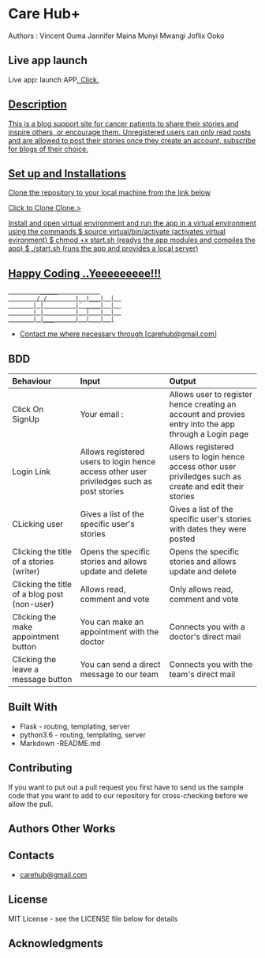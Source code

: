 # Care Hub+

Authors : Vincent Ouma
          Jannifer Maina
          Munyi Mwangi
          Joflix Ooko

## Live app launch

Live app: launch APP<a href = 'https://carehub-kenya.herokuapp.com/'>. Click.

## Description
This is a blog support site for cancer patients to share their stories and inspire others, or encourage them. Unregistered users can only read posts and are allowed to post their stories once they create an account, subscribe for blogs of their choice.

## Set up and Installations

Clone the repository to your local machine from the link below

Click to Clone <link href="https://github.com/vincentouma/Care-Hub" >Clone.>

Install and open virtual environment and run the app in a virtual environment using the commands
  $ source virtual/bin/activate (activates virtual evironment)
  $ chmod +x start.sh  (readys the app modules and compiles the app)
  $ ./start.sh  (runs the app and provides a local server)


## Happy Coding ..Yeeeeeeeee!!!

             _____            
            / /        |  |___|  |  
           | |         |` ____|  |  
           | |         |  |   |  |  
           | |___      |  |   |  |

* Contact me where necessary through [carehub@gmail.com]

## BDD
Behaviour   |  Input | Output|
|:--------|:---------|:--------------|
|Click On SignUp| Your email : | Allows user to register hence creating an account and provies entry into the app through a Login page |
|Login Link |Allows registered users to login hence access other user priviledges such as post stories|Allows registered users to login hence access other user priviledges such as create and edit their stories|
|CLicking user | Gives a list of the specific user's stories |Gives a list of the specific user's stories with dates they were posted|
|Clicking the title of a stories (writer)| Opens the specific stories and allows update and delete |Opens the specific stories and allows update and delete|
|Clicking the title of a blog post (non-user)| Allows read, comment and vote |Only allows read, comment and vote|
|Clicking the make appointment button| You can make an appointment with the doctor |Connects you with a doctor's direct mail|
|Clicking the leave a message button| You can send a direct message to our team |Connects you with the team's direct mail|

## Built With

* Flask - routing, templating, server
* python3.6 - routing, templating, server
* Markdown -README.md

## Contributing

If you want to put out a pull request you first have to send us the sample code that you want to add to our repository for cross-checking before we allow the pull.

## Authors Other Works


## Contacts

* carehub@gmail.com

## License

 MIT License - see the LICENSE file below for details

## Acknowledgments
